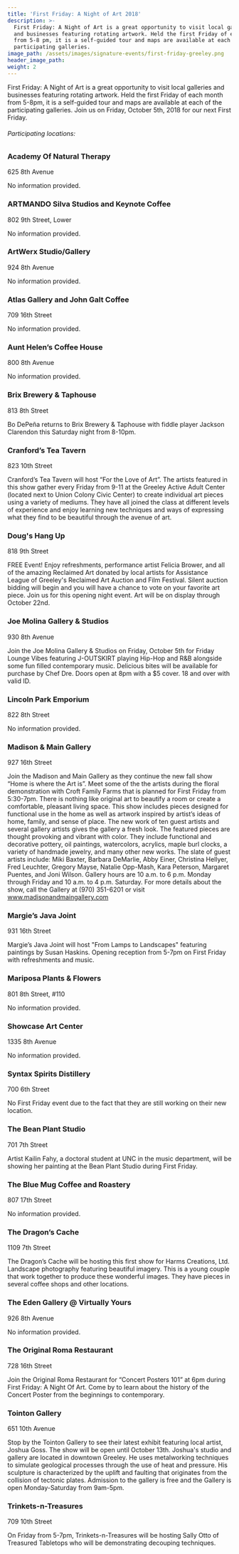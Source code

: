 ```yaml
---
title: 'First Friday: A Night of Art 2018'
description: >-
  First Friday: A Night of Art is a great opportunity to visit local galleries
  and businesses featuring rotating artwork. Held the first Friday of each month
  from 5-8 pm, it is a self-guided tour and maps are available at each of the
  participating galleries.
image_path: /assets/images/signature-events/first-friday-greeley.png
header_image_path:
weight: 2
---
```


First Friday: A Night of Art is a great opportunity to visit local galleries and businesses featuring rotating artwork. Held the first Friday of each month from 5-8pm, it is a self-guided tour and maps are available at each of the participating galleries. Join us on Friday, October 5th, 2018 for our next First Friday.

###### *Participating locations:*

### Academy Of Natural Therapy

625 8th Avenue

No information provided.

### ARTMANDO Silva Studios and Keynote Coffee

802 9th Street, Lower

No information provided.

### ArtWerx Studio/Gallery

924 8th Avenue

No information provided.

### Atlas Gallery and John Galt Coffee

709 16th Street

No information provided.

### Aunt Helen’s Coffee House

800 8th Avenue

No information provided.

### Brix Brewery & Taphouse

813 8th Street

Bo DePe&ntilde;a returns to Brix Brewery & Taphouse with fiddle player Jackson Clarendon this Saturday night from 8-10pm.

### Cranford’s Tea Tavern

823 10th Street

Cranford’s Tea Tavern will host “For the Love of Art”. The artists featured in this show gather every Friday from 9-11 at the Greeley Active Adult Center (located next to Union Colony Civic Center) to create individual art pieces using a variety of mediums. They have all joined the class at different levels of experience and enjoy learning new techniques and ways of expressing what they find to be beautiful through the avenue of art.

### Doug's Hang Up

818 9th Street

FREE Event! Enjoy refreshments, performance artist Felicia Brower, and all of the amazing Reclaimed Art donated by local artists for Assistance League of Greeley's Reclaimed Art Auction and Film Festival. Silent auction bidding will begin and you will have a chance to vote on your favorite art piece. Join us for this opening night event. Art will be on display through October 22nd.

### Joe Molina Gallery & Studios

930 8th Avenue

Join the Joe Molina Gallery & Studios on Friday, October 5th for Friday Lounge Vibes featuring J-OUTSKIRT playing Hip-Hop and R&B alongside some fun filled contemporary music. Delicious bites will be available for purchase by Chef Dre. Doors open at 8pm with a $5 cover. 18 and over with valid ID.

### Lincoln Park Emporium

822 8th Street

No information provided.

### Madison & Main Gallery

927 16th Street

Join the Madison and Main Gallery as they continue the new fall show “Home is where the Art is”. Meet some of the the artists during the floral demonstration with Croft Family Farms that is planned for First Friday from 5:30-7pm. There is nothing like original art to beautify a room or create a comfortable, pleasant living space. This show includes pieces designed for functional use in the home as well as artwork inspired by artist’s ideas of home, family, and sense of place. The new work of ten guest artists and several gallery artists gives the gallery a fresh look. The featured pieces are thought provoking and vibrant with color. They include functional and decorative pottery, oil paintings, watercolors, acrylics, maple burl clocks, a variety of handmade jewelry, and many other new works. The slate of guest artists include: Miki Baxter, Barbara DeMarlie, Abby Einer, Christina Hellyer, Fred Leuchter, Gregory Mayse, Natalie Opp-Mash, Kara Peterson, Margaret Puentes, and Joni Wilson. Gallery hours are 10 a.m. to 6 p.m. Monday through Friday and 10 a.m. to 4 p.m. Saturday. For more details about the show, call the Gallery at (970) 351-6201 or visit www.madisonandmaingallery.com

### Margie’s Java Joint

931 16th Street

Margie’s Java Joint will host "From Lamps to Landscapes" featuring paintings by Susan Haskins. Opening reception from 5-7pm on First Friday with refreshments and music.

### Mariposa Plants & Flowers

801 8th Street, #110

No information provided.

### Showcase Art Center

1335 8th Avenue

No information provided.

### Syntax Spirits Distillery

700 6th Street

No First Friday event due to the fact that they are still working on their new location.

### The Bean Plant Studio

701 7th Street

Artist Kailin Fahy, a doctoral student at UNC in the music department, will be showing her painting at the Bean Plant Studio during First Friday.

### The Blue Mug Coffee and Roastery

807 17th Street

No information provided.

### The Dragon’s Cache

1109 7th Street

The Dragon’s Cache will be hosting this first show for Harms Creations, Ltd. Landscape photography featuring beautiful imagery. This is a young couple that work together to produce these wonderful images. They have pieces in several coffee shops and other locations.

### The Eden Gallery @ Virtually Yours

926 8th Avenue

No information provided.

### The Original Roma Restaurant

728 16th Street

Join the Original Roma Restaurant for “Concert Posters 101” at 6pm during First Friday: A Night Of Art. Come by to learn about the history of the Concert Poster from the beginnings to contemporary.

### Tointon Gallery

651 10th Avenue

Stop by the Tointon Gallery to see their latest exhibit featuring local artist, Joshua Goss. The show will be open until October 13th. Joshua's studio and gallery are located in downtown Greeley. He uses metalworking techniques to simulate geological processes through the use of heat and pressure. His sculpture is characterized by the uplift and faulting that originates from the collision of tectonic plates. Admission to the gallery is free and the Gallery is open Monday-Saturday from 9am-5pm.

### Trinkets-n-Treasures

709 10th Street

On Friday from 5-7pm, Trinkets-n-Treasures will be hosting Sally Otto of Treasured Tabletops who will be demonstrating decouping techniques.